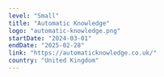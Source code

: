 ```yaml
---
level: "Small"
title: "Automatic Knowledge"
logo: "automatic-knowledge.png"
startDate: "2024-03-01"
endDate: "2025-02-28"
link: "https://automaticknowledge.co.uk/"
country: "United Kingdom"
---
```


